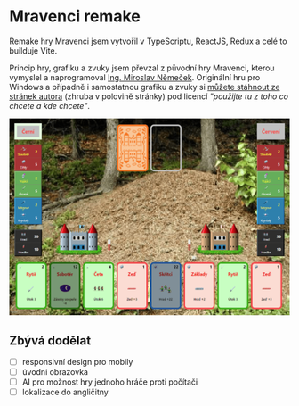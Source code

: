 # Mravenci remake

Remake hry Mravenci jsem vytvořil v TypeScriptu, ReactJS, Redux a celé to builduje Vite.

Princip hry, grafiku a zvuky jsem převzal z původní hry Mravenci, kterou vymyslel a naprogramoval [Ing. Miroslav Němeček](https://www.breatharian.eu/Panda38/index.html).
Originální hru pro Windows a případně i samostatnou grafiku a zvuky si [můžete stáhnout ze stránek autora](https://www.breatharian.eu/sw/index.html) (zhruba v polovině stránky) pod licencí _"použijte tu z toho co chcete a kde chcete"_.

![Náhled hry](ants.png)

## Zbývá dodělat

-   [ ] responsivní design pro mobily
-   [ ] úvodní obrazovka
-   [ ] AI pro možnost hry jednoho hráče proti počítači
-   [ ] lokalizace do angličitny
